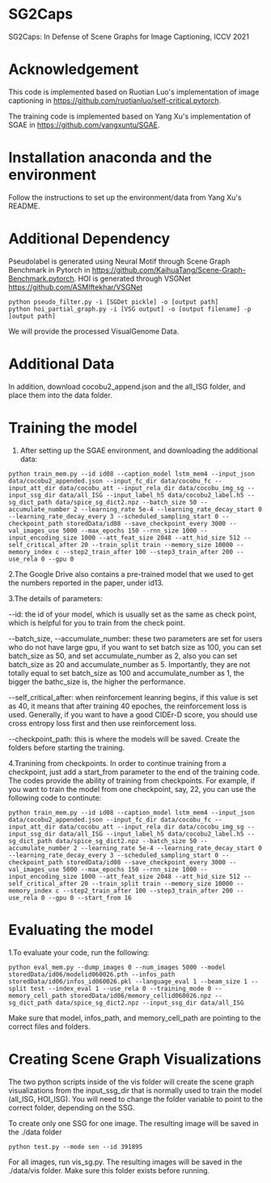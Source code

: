 # SG2Caps
SG2Caps: In Defense of Scene Graphs for Image Captioning, ICCV 2021

# Acknowledgement
This code is implemented based on Ruotian Luo's implementation of image captioning in https://github.com/ruotianluo/self-critical.pytorch.

The training code is implemented based on Yang Xu's implementation of SGAE in https://github.com/yangxuntu/SGAE.

# Installation anaconda and the environment
Follow the instructions to set up the environment/data from Yang Xu's README.

# Additional Dependency
Pseudolabel is generated using Neural Motif through Scene Graph Benchmark in Pytorch in https://github.com/KaihuaTang/Scene-Graph-Benchmark.pytorch. 
HOI is generated through VSGNet https://github.com/ASMIftekhar/VSGNet
```
python pseudo_filter.py -i [SGDet pickle] -o [output path]
python hoi_partial_graph.py -i [VSG output] -o [output filename] -p [output path]
```
We will provide the processed VisualGenome Data. 

# Additional Data
In addition, download cocobu2_append.json and the all_ISG folder, and place them into the data folder.

# Training the model
1. After setting up the SGAE environment, and downloading the additional data:
```
python train_mem.py --id id08 --caption_model lstm_mem4 --input_json data/cocobu2_appended.json --input_fc_dir data/cocobu_fc --input_att_dir data/cocobu_att --input_rela_dir data/cocobu_img_sg --input_ssg_dir data/all_ISG --input_label_h5 data/cocobu2_label.h5 --sg_dict_path data/spice_sg_dict2.npz --batch_size 50 --accumulate_number 2 --learning_rate 5e-4 --learning_rate_decay_start 0 --learning_rate_decay_every 3 --scheduled_sampling_start 0 --checkpoint_path storedData/id08 --save_checkpoint_every 3000 --val_images_use 5000 --max_epochs 150 --rnn_size 1000 --input_encoding_size 1000 --att_feat_size 2048 --att_hid_size 512 --self_critical_after 20 --train_split train --memory_size 10000 --memory_index c --step2_train_after 100 --step3_train_after 200 --use_rela 0 --gpu 0
```

2.The Google Drive also contains a pre-trained model that we used to get the numbers reported in the paper, under id13.

3.The details of parameters:

--id: the id of your model, which is usually set as the same as check point, which is helpful for you to train from the check point.

--batch_size, --accumulate_number: these two parameters are set for users who do not have large gpu, if you want to set batch size as 100, you can set batch_size as 50, and set accumulate_number as 2, also you can set batch_size as 20 and accumulate_number as 5. Importantly, they are not totally equal to set batch_size as 100 and accumulate_number as 1, the bigger the bathc_size is, the higher the performance.

--self_critical_after: when reinforcement leanring begins, if this value is set as 40, it means that after training 40 epoches, the reinforcement loss is used. Generally, if you want to have a good CIDEr-D score, you should use cross entropy loss first and then use reinforcement loss.

--checkpoint_path: this is where the models will be saved. Create the folders before starting the training.

4.Tranining from checkpoints.
In order to continue training from a checkpoint, just add a start_from parameter to the end of the training code.
The codes provide the ability of training from checkpoints. For example, if you want to train the model from one checkpoint, say, 22, you can use the following code to continute:
```
python train_mem.py --id id08 --caption_model lstm_mem4 --input_json data/cocobu2_appended.json --input_fc_dir data/cocobu_fc --input_att_dir data/cocobu_att --input_rela_dir data/cocobu_img_sg --input_ssg_dir data/all_ISG --input_label_h5 data/cocobu2_label.h5 --sg_dict_path data/spice_sg_dict2.npz --batch_size 50 --accumulate_number 2 --learning_rate 5e-4 --learning_rate_decay_start 0 --learning_rate_decay_every 3 --scheduled_sampling_start 0 --checkpoint_path storedData/id08 --save_checkpoint_every 3000 --val_images_use 5000 --max_epochs 150 --rnn_size 1000 --input_encoding_size 1000 --att_feat_size 2048 --att_hid_size 512 --self_critical_after 20 --train_split train --memory_size 10000 --memory_index c --step2_train_after 100 --step3_train_after 200 --use_rela 0 --gpu 0 --start_from 16
```

# Evaluating the model
1.To evaluate your code, run the following:
```
python eval_mem.py --dump_images 0 --num_images 5000 --model storedData/id06/modelid060026.pth --infos_path storedData/id06/infos_id060026.pkl --language_eval 1 --beam_size 1 --split test --index_eval 1 --use_rela 0 --training_mode 0 --memory_cell_path storedData/id06/memory_cellid060026.npz --sg_dict_path data/spice_sg_dict2.npz --input_ssg_dir data/all_ISG
```
Make sure that model, infos_path, and memory_cell_path are pointing to the correct files and folders.

# Creating Scene Graph Visualizations
The two python scripts inside of the vis folder will create the scene graph visualizations from the input_ssg_dir that is normally used to train the model (all_ISG, HOI_ISG). You will need to change the folder variable to point to the correct folder, depending on the SSG.

To create only one SSG for one image. The resulting image will be saved in the ./data folder
```
python test.py --mode sen --id 391895
```

For all images, run vis_sg.py. The resulting images will be saved in the ./data/vis folder. Make sure this folder exists before running.
